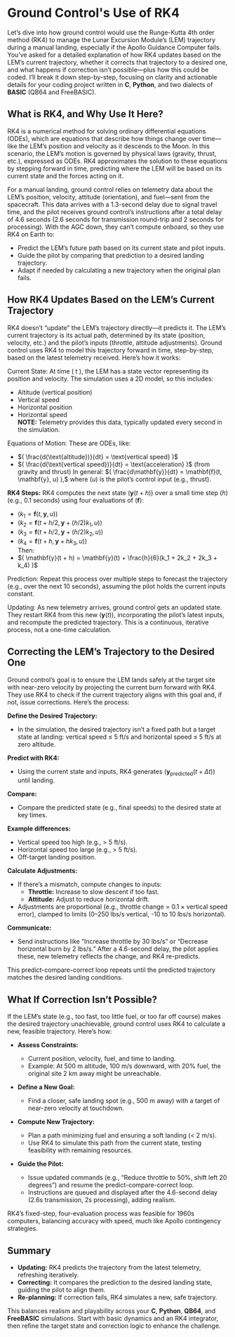 # Ground Control's Use of RK4

Let’s dive into how ground control would use the Runge-Kutta 4th order method (RK4) to manage the Lunar Excursion Module’s (LEM) trajectory during a manual landing, especially if the Apollo Guidance Computer fails. You’ve asked for a detailed explanation of how RK4 updates based on the LEM’s current trajectory, whether it corrects that trajectory to a desired one, and what happens if correction isn’t possible—plus how this could be coded. I’ll break it down step-by-step, focusing on clarity and actionable details for your coding project written in **C**, **Python**, and two dialects of **BASIC** (QB64 and FreeBASIC).

## What is RK4, and Why Use It Here?

RK4 is a numerical method for solving ordinary differential equations (ODEs), which are equations that describe how things change over time—like the LEM’s position and velocity as it descends to the Moon. In this scenario, the LEM’s motion is governed by physical laws (gravity, thrust, etc.), expressed as ODEs. RK4 approximates the solution to these equations by stepping forward in time, predicting where the LEM will be based on its current state and the forces acting on it.

For a manual landing, ground control relies on telemetry data about the LEM’s position, velocity, attitude (orientation), and fuel—sent from the spacecraft. This data arrives with a 1.3-second delay due to signal travel time, and the pilot receives ground control’s instructions after a total delay of 4.6 seconds (2.6 seconds for transmission round-trip and 2 seconds for processing). With the AGC down, they can’t compute onboard, so they use RK4 on Earth to:

- Predict the LEM’s future path based on its current state and pilot inputs.
- Guide the pilot by comparing that prediction to a desired landing trajectory.
- Adapt if needed by calculating a new trajectory when the original plan fails.

## How RK4 Updates Based on the LEM’s Current Trajectory

RK4 doesn’t “update” the LEM’s trajectory directly—it predicts it. The LEM’s current trajectory is its actual path, determined by its state (position, velocity, etc.) and the pilot’s inputs (throttle, attitude adjustments). Ground control uses RK4 to model this trajectory forward in time, step-by-step, based on the latest telemetry received. Here’s how it works:

Current State: At time ( t ), the LEM has a state vector representing its position and velocity. The simulation uses a 2D model, so this includes:
- Altitude (vertical position)
- Vertical speed
- Horizontal position
- Horizontal speed  
**NOTE:** Telemetry provides this data, typically updated every second in the simulation.

Equations of Motion: These are ODEs, like:
- $( \frac{d(\text{altitude})}{dt} = \text{vertical speed} )$
- $( \frac{d(\text{vertical speed})}{dt} = \text{acceleration} )$ (from gravity and thrust)
In general: $( \frac{d\mathbf{y}}{dt} = \mathbf{f}(t, \mathbf{y}, u) ),$ where $( u )$ is the pilot’s control input (e.g., thrust).

**RK4 Steps:** RK4 computes the next state $( \mathbf{y}(t + h) )$ over a small time step $( h )$ (e.g., 0.1 seconds) using four evaluations of $( \mathbf{f} )$:
- $( k_1 = \mathbf{f}(t, \mathbf{y}, u) )$
- $( k_2 = \mathbf{f}(t + h/2, \mathbf{y} + (h/2)k_1, u) )$
- $( k_3 = \mathbf{f}(t + h/2, \mathbf{y} + (h/2)k_2, u) )$
- $( k_4 = \mathbf{f}(t + h, \mathbf{y} + h k_3, u) )$  
Then:  
- $( \mathbf{y}(t + h) = \mathbf{y}(t) + \frac{h}{6}(k_1 + 2k_2 + 2k_3 + k_4) )$

Prediction: Repeat this process over multiple steps to forecast the trajectory (e.g., over the next 10 seconds), assuming the pilot holds the current inputs constant.

Updating: As new telemetry arrives, ground control gets an updated state. They restart RK4 from this new $( \mathbf{y}(t) )$, incorporating the pilot’s latest inputs, and recompute the predicted trajectory. This is a continuous, iterative process, not a one-time calculation.

## Correcting the LEM’s Trajectory to the Desired One

Ground control’s goal is to ensure the LEM lands safely at the target site with near-zero velocity by projecting the current burn forward with RK4. They use RK4 to check if the current trajectory aligns with this goal and, if not, issue corrections. Here’s the process:

**Define the Desired Trajectory:**
- In the simulation, the desired trajectory isn’t a fixed path but a target state at landing: vertical speed ≤ 5 ft/s and horizontal speed ≤ 5 ft/s at zero altitude.

**Predict with RK4:**
- Using the current state and inputs, RK4 generates $( \mathbf{y}_{\text{predicted}}(t + \Delta t) )$ until landing.

**Compare:**
- Compare the predicted state (e.g., final speeds) to the desired state at key times.

**Example differences:**
- Vertical speed too high (e.g., > 5 ft/s).
- Horizontal speed too large (e.g., > 5 ft/s).
- Off-target landing position.

**Calculate Adjustments:**
- If there’s a mismatch, compute changes to inputs:
  - **Throttle:** Increase to slow descent if too fast.
  - **Attitude:** Adjust to reduce horizontal drift.  
- Adjustments are proportional (e.g., throttle change = 0.1 × vertical speed error), clamped to limits (0–250 lbs/s vertical, -10 to 10 lbs/s horizontal).

**Communicate:**
- Send instructions like “Increase throttle by 30 lbs/s” or “Decrease horizontal burn by 2 lbs/s.” After a 4.6-second delay, the pilot applies these, new telemetry reflects the change, and RK4 re-predicts.

This predict-compare-correct loop repeats until the predicted trajectory matches the desired landing conditions.

## What If Correction Isn’t Possible?

If the LEM’s state (e.g., too fast, too little fuel, or too far off course) makes the desired trajectory unachievable, ground control uses RK4 to calculate a new, feasible trajectory. Here’s how:

- **Assess Constraints:**
  - Current position, velocity, fuel, and time to landing.
  - Example: At 500 m altitude, 100 m/s downward, with 20% fuel, the original site 2 km away might be unreachable.

- **Define a New Goal:**
  - Find a closer, safe landing spot (e.g., 500 m away) with a target of near-zero velocity at touchdown.

- **Compute New Trajectory:**
  - Plan a path minimizing fuel and ensuring a soft landing (< 2 m/s).
  - Use RK4 to simulate this path from the current state, testing feasibility with remaining resources.

- **Guide the Pilot:**
  - Issue updated commands (e.g., “Reduce throttle to 50%, shift left 20 degrees”) and resume the predict-compare-correct loop.  
  - Instructions are queued and displayed after the 4.6-second delay (2.6s transmission, 2s processing), adding realism.

RK4’s fixed-step, four-evaluation process was feasible for 1960s computers, balancing accuracy with speed, much like Apollo contingency strategies.

## Summary

- **Updating:** RK4 predicts the trajectory from the latest telemetry, refreshing iteratively.
- **Correcting:** It compares the prediction to the desired landing state, guiding the pilot to align them.
- **Re-planning:** If correction fails, RK4 simulates a new, safe trajectory.

This balances realism and playability across your **C**, **Python**, **QB64**, and **FreeBASIC** simulations. Start with basic dynamics and an RK4 integrator, then refine the target state and correction logic to enhance the challenge.
